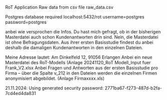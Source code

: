 RoT Application
Raw data from csv file raw_data.csv

Postgres database required 
localhost:5432/rot
username=postgres
password=postgres

anbei wie versprochen die Infos. Du hast mich gefragt, ob in der bisherigen Masterdatei auch schon Kundenantworten drin sind. Nein, die Masterdatei ist ohne Befragungsdaten. Aus ihrer ersten Basisstudie findest du anbei deshalb die damaligen Kundenantworten in den einzelnen Dateien.



Meine Adresse lautet: Am Dinkelfeld 12, 91056 Erlangen
Anbei ein neue Masterdatei des RoT-Modells (Anlage 20241120_RoT Modell_Input fuer Frank_V2.xlsx
Anbei Fragen und Antworten aus der ersten Basisstudie pro Firma – über die Spalte v_212 in den Dateien werden die einzelnen Firmen anonymisiert abgebildet. (Anlage Firmaxxxx.xls)


21.11.2024: Using generated security password: 2771ba67-f273-487d-b2fa-7cd4ed4da831